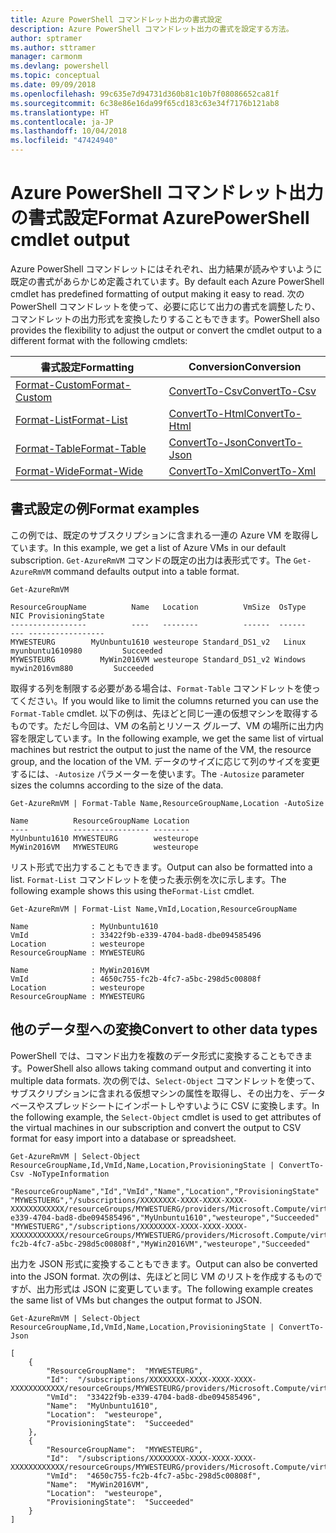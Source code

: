 ```yaml
---
title: Azure PowerShell コマンドレット出力の書式設定
description: Azure PowerShell コマンドレット出力の書式を設定する方法。
author: sptramer
ms.author: sttramer
manager: carmonm
ms.devlang: powershell
ms.topic: conceptual
ms.date: 09/09/2018
ms.openlocfilehash: 99c635e7d94731d360b81c10b7f08086652ca81f
ms.sourcegitcommit: 6c38e86e16da99f65cd183c63e34f7176b121ab8
ms.translationtype: HT
ms.contentlocale: ja-JP
ms.lasthandoff: 10/04/2018
ms.locfileid: "47424940"
---
```

# <a name="format-azurepowershell-cmdlet-output"></a><span data-ttu-id="27d2c-103">Azure PowerShell コマンドレット出力の書式設定</span><span class="sxs-lookup"><span data-stu-id="27d2c-103">Format AzurePowerShell cmdlet output</span></span>

<span data-ttu-id="27d2c-104">Azure PowerShell コマンドレットにはそれぞれ、出力結果が読みやすいように既定の書式があらかじめ定義されています。</span><span class="sxs-lookup"><span data-stu-id="27d2c-104">By default each Azure PowerShell cmdlet has predefined formatting of output making it easy to read.</span></span>  <span data-ttu-id="27d2c-105">次の PowerShell コマンドレットを使って、必要に応じて出力の書式を調整したり、コマンドレットの出力形式を変換したりすることもできます。</span><span class="sxs-lookup"><span data-stu-id="27d2c-105">PowerShell also provides the flexibility to adjust the output or convert the cmdlet output to a different format with the following cmdlets:</span></span>

| <span data-ttu-id="27d2c-106">書式設定</span><span class="sxs-lookup"><span data-stu-id="27d2c-106">Formatting</span></span>      | <span data-ttu-id="27d2c-107">Conversion</span><span class="sxs-lookup"><span data-stu-id="27d2c-107">Conversion</span></span>       |
|-----------------|------------------|
| [<span data-ttu-id="27d2c-108">Format-Custom</span><span class="sxs-lookup"><span data-stu-id="27d2c-108">Format-Custom</span></span>](/powershell/module/microsoft.powershell.utility/format-custom) | [<span data-ttu-id="27d2c-109">ConvertTo-Csv</span><span class="sxs-lookup"><span data-stu-id="27d2c-109">ConvertTo-Csv</span></span>](/powershell/module/microsoft.powershell.utility/convertto-csv)  |
| [<span data-ttu-id="27d2c-110">Format-List</span><span class="sxs-lookup"><span data-stu-id="27d2c-110">Format-List</span></span>](/powershell/module/microsoft.powershell.utility/format-list)   | [<span data-ttu-id="27d2c-111">ConvertTo-Html</span><span class="sxs-lookup"><span data-stu-id="27d2c-111">ConvertTo-Html</span></span>](/powershell/module/microsoft.powershell.utility/convertto-html) |
| [<span data-ttu-id="27d2c-112">Format-Table</span><span class="sxs-lookup"><span data-stu-id="27d2c-112">Format-Table</span></span>](/powershell/module/microsoft.powershell.utility/format-table)  | [<span data-ttu-id="27d2c-113">ConvertTo-Json</span><span class="sxs-lookup"><span data-stu-id="27d2c-113">ConvertTo-Json</span></span>](/powershell/module/microsoft.powershell.utility/convertto-json) |
| [<span data-ttu-id="27d2c-114">Format-Wide</span><span class="sxs-lookup"><span data-stu-id="27d2c-114">Format-Wide</span></span>](/powershell/module/microsoft.powershell.utility/format-wide)   | [<span data-ttu-id="27d2c-115">ConvertTo-Xml</span><span class="sxs-lookup"><span data-stu-id="27d2c-115">ConvertTo-Xml</span></span>](/powershell/module/microsoft.powershell.utility/convertto-xml)  |

## <a name="format-examples"></a><span data-ttu-id="27d2c-116">書式設定の例</span><span class="sxs-lookup"><span data-stu-id="27d2c-116">Format examples</span></span>

<span data-ttu-id="27d2c-117">この例では、既定のサブスクリプションに含まれる一連の Azure VM を取得しています。</span><span class="sxs-lookup"><span data-stu-id="27d2c-117">In this example, we get a list of Azure VMs in our default subscription.</span></span>  <span data-ttu-id="27d2c-118">`Get-AzureRmVM` コマンドの既定の出力は表形式です。</span><span class="sxs-lookup"><span data-stu-id="27d2c-118">The `Get-AzureRmVM` command defaults output into a table format.</span></span>

```azurepowershell-interactive
Get-AzureRmVM
```

```output
ResourceGroupName          Name   Location          VmSize  OsType              NIC ProvisioningState
-----------------          ----   --------          ------  ------              --- -----------------
MYWESTEURG        MyUnbuntu1610 westeurope Standard_DS1_v2   Linux myunbuntu1610980         Succeeded
MYWESTEURG          MyWin2016VM westeurope Standard_DS1_v2 Windows   mywin2016vm880         Succeeded
```

<span data-ttu-id="27d2c-119">取得する列を制限する必要がある場合は、`Format-Table` コマンドレットを使ってください。</span><span class="sxs-lookup"><span data-stu-id="27d2c-119">If you would like to limit the columns returned you can use the `Format-Table` cmdlet.</span></span> <span data-ttu-id="27d2c-120">以下の例は、先ほどと同じ一連の仮想マシンを取得するものです。ただし今回は、VM の名前とリソース グループ、VM の場所に出力内容を限定しています。</span><span class="sxs-lookup"><span data-stu-id="27d2c-120">In the following example, we get the same list of virtual machines but restrict the output to just the name of the VM, the resource group, and the location of the VM.</span></span>  <span data-ttu-id="27d2c-121">データのサイズに応じて列のサイズを変更するには、`-Autosize` パラメーターを使います。</span><span class="sxs-lookup"><span data-stu-id="27d2c-121">The `-Autosize` parameter sizes the columns according to the size of the data.</span></span>

```azurepowershell-interactive
Get-AzureRmVM | Format-Table Name,ResourceGroupName,Location -AutoSize
```

```output
Name          ResourceGroupName Location
----          ----------------- --------
MyUnbuntu1610 MYWESTEURG        westeurope
MyWin2016VM   MYWESTEURG        westeurope
```

<span data-ttu-id="27d2c-122">リスト形式で出力することもできます。</span><span class="sxs-lookup"><span data-stu-id="27d2c-122">Output can also be formatted into a list.</span></span> <span data-ttu-id="27d2c-123">`Format-List` コマンドレットを使った表示例を次に示します。</span><span class="sxs-lookup"><span data-stu-id="27d2c-123">The following example shows this using the`Format-List` cmdlet.</span></span>

```azurepowershell-interactive
Get-AzureRmVM | Format-List Name,VmId,Location,ResourceGroupName
```

```output
Name              : MyUnbuntu1610
VmId              : 33422f9b-e339-4704-bad8-dbe094585496
Location          : westeurope
ResourceGroupName : MYWESTEURG

Name              : MyWin2016VM
VmId              : 4650c755-fc2b-4fc7-a5bc-298d5c00808f
Location          : westeurope
ResourceGroupName : MYWESTEURG
```

## <a name="convert-to-other-data-types"></a><span data-ttu-id="27d2c-124">他のデータ型への変換</span><span class="sxs-lookup"><span data-stu-id="27d2c-124">Convert to other data types</span></span>

<span data-ttu-id="27d2c-125">PowerShell では、コマンド出力を複数のデータ形式に変換することもできます。</span><span class="sxs-lookup"><span data-stu-id="27d2c-125">PowerShell also allows taking command output and converting it into multiple data formats.</span></span> <span data-ttu-id="27d2c-126">次の例では、`Select-Object` コマンドレットを使って、サブスクリプションに含まれる仮想マシンの属性を取得し、その出力を、データベースやスプレッドシートにインポートしやすいように CSV に変換します。</span><span class="sxs-lookup"><span data-stu-id="27d2c-126">In the following example, the `Select-Object` cmdlet is used to get attributes of the virtual machines in our subscription and convert the output to CSV format for easy import into a database or spreadsheet.</span></span>

```azurepowershell-interactive
Get-AzureRmVM | Select-Object ResourceGroupName,Id,VmId,Name,Location,ProvisioningState | ConvertTo-Csv -NoTypeInformation
```

```output
"ResourceGroupName","Id","VmId","Name","Location","ProvisioningState"
"MYWESTUERG","/subscriptions/XXXXXXXX-XXXX-XXXX-XXXX-XXXXXXXXXXXX/resourceGroups/MYWESTUERG/providers/Microsoft.Compute/virtualMachines/MyUnbuntu1610","33422f9b-e339-4704-bad8-dbe094585496","MyUnbuntu1610","westeurope","Succeeded"
"MYWESTUERG","/subscriptions/XXXXXXXX-XXXX-XXXX-XXXX-XXXXXXXXXXXX/resourceGroups/MYWESTUERG/providers/Microsoft.Compute/virtualMachines/MyWin2016VM","4650c755-fc2b-4fc7-a5bc-298d5c00808f","MyWin2016VM","westeurope","Succeeded"
```

<span data-ttu-id="27d2c-127">出力を JSON 形式に変換することもできます。</span><span class="sxs-lookup"><span data-stu-id="27d2c-127">Output can also be converted into the JSON format.</span></span>  <span data-ttu-id="27d2c-128">次の例は、先ほどと同じ VM のリストを作成するものですが、出力形式は JSON に変更しています。</span><span class="sxs-lookup"><span data-stu-id="27d2c-128">The following example creates the same list of VMs but changes the output format to JSON.</span></span>

```azurepowershell-interactive
Get-AzureRmVM | Select-Object ResourceGroupName,Id,VmId,Name,Location,ProvisioningState | ConvertTo-Json
```

```output
[
    {
        "ResourceGroupName":  "MYWESTEURG",
        "Id":  "/subscriptions/XXXXXXXX-XXXX-XXXX-XXXX-XXXXXXXXXXXX/resourceGroups/MYWESTEURG/providers/Microsoft.Compute/virtualMachines/MyUnbuntu1610",
        "VmId":  "33422f9b-e339-4704-bad8-dbe094585496",
        "Name":  "MyUnbuntu1610",
        "Location":  "westeurope",
        "ProvisioningState":  "Succeeded"
    },
    {
        "ResourceGroupName":  "MYWESTEURG",
        "Id":  "/subscriptions/XXXXXXXX-XXXX-XXXX-XXXX-XXXXXXXXXXXX/resourceGroups/MYWESTEURG/providers/Microsoft.Compute/virtualMachines/MyWin2016VM",
        "VmId":  "4650c755-fc2b-4fc7-a5bc-298d5c00808f",
        "Name":  "MyWin2016VM",
        "Location":  "westeurope",
        "ProvisioningState":  "Succeeded"
    }
]
```
